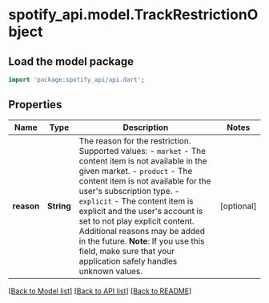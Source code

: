 # spotify_api.model.TrackRestrictionObject

## Load the model package
```dart
import 'package:spotify_api/api.dart';
```

## Properties
Name | Type | Description | Notes
------------ | ------------- | ------------- | -------------
**reason** | **String** | The reason for the restriction. Supported values: - `market` - The content item is not available in the given market. - `product` - The content item is not available for the user's subscription type. - `explicit` - The content item is explicit and the user's account is set to not play explicit content.  Additional reasons may be added in the future. **Note**: If you use this field, make sure that your application safely handles unknown values.  | [optional] 

[[Back to Model list]](../README.md#documentation-for-models) [[Back to API list]](../README.md#documentation-for-api-endpoints) [[Back to README]](../README.md)


